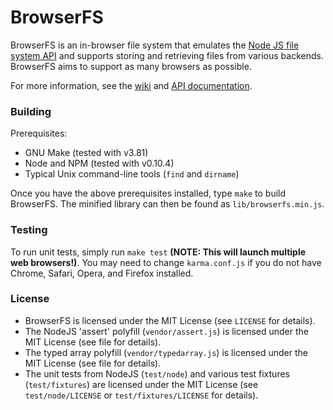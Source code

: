 BrowserFS
=========

BrowserFS is an in-browser file system that emulates the [Node JS file system API](http://nodejs.org/api/fs.html) and supports storing and retrieving files from various backends. BrowserFS aims to support as many browsers as possible.

For more information, see the [wiki](https://github.com/jvilk/BrowserFS/wiki) and [API documentation](http://jvilk.github.io/BrowserFS/).

### Building

Prerequisites:

* GNU Make (tested with v3.81)
* Node and NPM (tested with v0.10.4)
* Typical Unix command-line tools (`find` and `dirname`)

Once you have the above prerequisites installed, type `make` to build BrowserFS. The minified library can then be found as `lib/browserfs.min.js`.

### Testing

To run unit tests, simply run `make test` **(NOTE: This will launch multiple web browsers!)**. You may need to change `karma.conf.js` if you do not have Chrome, Safari, Opera, and Firefox installed.

### License

* BrowserFS is licensed under the MIT License (see `LICENSE` for details).
* The NodeJS 'assert' polyfill (`vendor/assert.js`) is licensed under the MIT License (see file for details).
* The typed array polyfill (`vendor/typedarray.js`) is licensed under the MIT License (see file for details).
* The unit tests from NodeJS (`test/node`) and various test fixtures (`test/fixtures`) are licensed under the MIT License (see `test/node/LICENSE` or `test/fixtures/LICENSE` for details).

